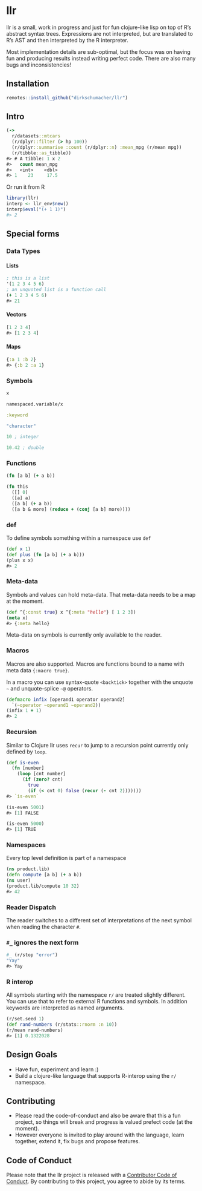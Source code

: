 
<!-- README.md is generated from README.Rmd. Please edit that file -->

# llr

<!-- badges: start -->

<!-- badges: end -->

llr is a small, work in progress and just for fun clojure-like lisp on
top of R’s abstract syntax trees. Expressions are not interpreted, but
are translated to R’s AST and then interpreted by the R interpreter.

Most implementation details are sub-optimal, but the focus was on having
fun and producing results instead writing perfect code. There are also
many bugs and inconsistencies\!

## Installation

``` r
remotes::install_github("dirkschumacher/llr")
```

## Intro

``` clojure
(->
  r/datasets::mtcars
  (r/dplyr::filter (> hp 100))
  (r/dplyr::summarise :count (r/dplyr::n) :mean_mpg (r/mean mpg))
  (r/tibble::as_tibble))
#> # A tibble: 1 x 2
#>   count mean_mpg
#>   <int>    <dbl>
#> 1    23     17.5
```

Or run it from R

``` r
library(llr)
interp <- llr_env$new()
interp$eval("(+ 1 1)")
#> 2
```

## Special forms

### Data Types

#### Lists

``` clojure
; this is a list
'(1 2 3 4 5 6)
; an unquoted list is a function call
(+ 1 2 3 4 5 6)
#> 21
```

#### Vectors

``` clojure
[1 2 3 4]
#> [1 2 3 4]
```

#### Maps

``` clojure
{:a 1 :b 2}
#> {:b 2 :a 1}
```

### Symbols

``` clojure
x
```

``` clojure
namespaced.variable/x
```

``` clojure
:keyword
```

``` clojure
"character"
```

``` clojure
10 ; integer
```

``` clojure
10.42 ; double
```

### Functions

``` clojure
(fn [a b] (+ a b))

(fn this
  ([] 0)
  ([a] a)
  ([a b] (+ a b))
  ([a b & more] (reduce + (conj [a b] more))))
```

### def

To define symbols something within a namespace use `def`

``` clojure
(def x 1)
(def plus (fn [a b] (+ a b)))
(plus x x)
#> 2
```

### Meta-data

Symbols and values can hold meta-data. That meta-data needs to be a map
at the moment.

``` clojure
(def ^{:const true} x ^{:meta "hello"} [ 1 2 3])
(meta x)
#> {:meta hello}
```

Meta-data on symbols is currently only available to the reader.

### Macros

Macros are also supported. Macros are functions bound to a name with
meta data `{:macro true}`.

In a macro you can use syntax-quote `<backtick>` together with the
unquote `~` and unquote-splice `~@` operators.

``` clojure
(defmacro infix [operand1 operator operand2]
  `(~operator ~operand1 ~operand2))
(infix 1 + 1)
#> 2
```

### Recursion

Similar to Clojure llr uses `recur` to jump to a recursion point
currently only defined by `loop`.

``` clojure
(def is-even 
  (fn [number] 
    (loop [cnt number]
      (if (zero? cnt)
        true
        (if (< cnt 0) false (recur (- cnt 2)))))))
#> `is-even`
```

``` clojure
(is-even 5001)
#> [1] FALSE
```

``` clojure
(is-even 5000)
#> [1] TRUE
```

### Namespaces

Every top level definition is part of a namespace

``` clojure
(ns product.lib)
(defn compute [a b] (+ a b))
(ns user)
(product.lib/compute 10 32)
#> 42
```

### Reader Dispatch

The reader switches to a different set of interpretations of the next
symbol when reading the character `#`.

### `#_` ignores the next form

``` clojure
#_ (r/stop "error")
"Yay"
#> Yay
```

### R interop

All symbols starting with the namespace `r/` are treated slightly
different. You can use that to refer to external R functions and
symbols. In addition keywords are interpreted as named arguments.

``` clojure
(r/set.seed 1)
(def rand-numbers (r/stats::rnorm :n 10))
(r/mean rand-numbers)
#> [1] 0.1322028
```

## Design Goals

  - Have fun, experiment and learn :)
  - Build a clojure-like language that supports R-interop using the `r/`
    namespace.

## Contributing

  - Please read the code-of-conduct and also be aware that this a fun
    project, so things will break and progress is valued prefect code
    (at the moment).
  - However everyone is invited to play around with the language, learn
    together, extend it, fix bugs and propose features.

## Code of Conduct

Please note that the llr project is released with a [Contributor Code of
Conduct](https://contributor-covenant.org/version/2/0/CODE_OF_CONDUCT.html).
By contributing to this project, you agree to abide by its terms.
